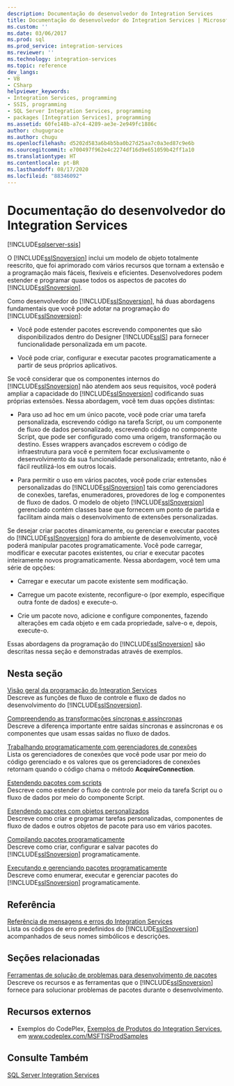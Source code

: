 ```yaml
---
description: Documentação do desenvolvedor do Integration Services
title: Documentação do desenvolvedor do Integration Services | Microsoft Docs
ms.custom: ''
ms.date: 03/06/2017
ms.prod: sql
ms.prod_service: integration-services
ms.reviewer: ''
ms.technology: integration-services
ms.topic: reference
dev_langs:
- VB
- CSharp
helpviewer_keywords:
- Integration Services, programming
- SSIS, programming
- SQL Server Integration Services, programming
- packages [Integration Services], programming
ms.assetid: 60fe148b-a7c4-4289-ae3e-2e949fc1886c
author: chugugrace
ms.author: chugu
ms.openlocfilehash: d5202d583a6b4b5ba0b27d25aa7c0a3ed87c9e6b
ms.sourcegitcommit: e700497f962e4c2274df16d9e651059b42ff1a10
ms.translationtype: HT
ms.contentlocale: pt-BR
ms.lasthandoff: 08/17/2020
ms.locfileid: "88346092"
---
```

# <a name="integration-services-developer-documentation"></a>Documentação do desenvolvedor do Integration Services

[!INCLUDE[sqlserver-ssis](../includes/applies-to-version/sqlserver-ssis.md)]


  O [!INCLUDE[ssISnoversion](../includes/ssisnoversion-md.md)] inclui um modelo de objeto totalmente reescrito, que foi aprimorado com vários recursos que tornam a extensão e a programação mais fáceis, flexíveis e eficientes. Desenvolvedores podem estender e programar quase todos os aspectos de pacotes do [!INCLUDE[ssISnoversion](../includes/ssisnoversion-md.md)].  
  
 Como desenvolvedor do [!INCLUDE[ssISnoversion](../includes/ssisnoversion-md.md)], há duas abordagens fundamentais que você pode adotar na programação do [!INCLUDE[ssISnoversion](../includes/ssisnoversion-md.md)]:  
  
-   Você pode estender pacotes escrevendo componentes que são disponibilizados dentro do Designer [!INCLUDE[ssIS](../includes/ssis-md.md)] para fornecer funcionalidade personalizada em um pacote.  
  
-   Você pode criar, configurar e executar pacotes programaticamente a partir de seus próprios aplicativos.  
  
 Se você considerar que os componentes internos do [!INCLUDE[ssISnoversion](../includes/ssisnoversion-md.md)] não atendem aos seus requisitos, você poderá ampliar a capacidade do [!INCLUDE[ssISnoversion](../includes/ssisnoversion-md.md)] codificando suas próprias extensões. Nessa abordagem, você tem duas opções distintas:  
  
-   Para uso ad hoc em um único pacote, você pode criar uma tarefa personalizada, escrevendo código na tarefa Script, ou um componente de fluxo de dados personalizado, escrevendo código no componente Script, que pode ser configurado como uma origem, transformação ou destino. Esses wrappers avançados escrevem o código de infraestrutura para você e permitem focar exclusivamente o desenvolvimento da sua funcionalidade personalizada; entretanto, não é fácil reutilizá-los em outros locais.  
  
-   Para permitir o uso em vários pacotes, você pode criar extensões personalizadas do [!INCLUDE[ssISnoversion](../includes/ssisnoversion-md.md)] tais como gerenciadores de conexões, tarefas, enumeradores, provedores de log e componentes de fluxo de dados. O modelo de objeto [!INCLUDE[ssISnoversion](../includes/ssisnoversion-md.md)] gerenciado contém classes base que fornecem um ponto de partida e facilitam ainda mais o desenvolvimento de extensões personalizadas.  
  
 Se desejar criar pacotes dinamicamente, ou gerenciar e executar pacotes do [!INCLUDE[ssISnoversion](../includes/ssisnoversion-md.md)] fora do ambiente de desenvolvimento, você poderá manipular pacotes programaticamente. Você pode carregar, modificar e executar pacotes existentes, ou criar e executar pacotes inteiramente novos programaticamente. Nessa abordagem, você tem uma série de opções:  
  
-   Carregar e executar um pacote existente sem modificação.  
  
-   Carregue um pacote existente, reconfigure-o (por exemplo, especifique outra fonte de dados) e execute-o.  
  
-   Crie um pacote novo, adicione e configure componentes, fazendo alterações em cada objeto e em cada propriedade, salve-o e, depois, execute-o.  
  
 Essas abordagens da programação do [!INCLUDE[ssISnoversion](../includes/ssisnoversion-md.md)] são descritas nessa seção e demonstradas através de exemplos.  
  
## <a name="in-this-section"></a>Nesta seção  
 [Visão geral da programação do Integration Services](../integration-services/integration-services-programming-overview.md)  
 Descreve as funções de fluxo de controle e fluxo de dados no desenvolvimento do [!INCLUDE[ssISnoversion](../includes/ssisnoversion-md.md)].  
  
 [Compreendendo as transformações síncronas e assíncronas](../integration-services/understanding-synchronous-and-asynchronous-transformations.md)  
 Descreve a diferença importante entre saídas síncronas e assíncronas e os componentes que usam essas saídas no fluxo de dados.  
  
 [Trabalhando programaticamente com gerenciadores de conexões](../integration-services/working-with-connection-managers-programmatically.md)  
 Lista os gerenciadores de conexões que você pode usar por meio do código gerenciado e os valores que os gerenciadores de conexões retornam quando o código chama o método **AcquireConnection**.  
  
 [Estendendo pacotes com scripts](../integration-services/extending-packages-scripting/extending-packages-with-scripting.md)  
 Descreve como estender o fluxo de controle por meio da tarefa Script ou o fluxo de dados por meio do componente Script.  
  
 [Estendendo pacotes com objetos personalizados](../integration-services/extending-packages-custom-objects/extending-packages-with-custom-objects.md)  
 Descreve como criar e programar tarefas personalizadas, componentes de fluxo de dados e outros objetos de pacote para uso em vários pacotes.  
  
 [Compilando pacotes programaticamente](../integration-services/building-packages-programmatically/building-packages-programmatically.md)  
 Descreve como criar, configurar e salvar pacotes do [!INCLUDE[ssISnoversion](../includes/ssisnoversion-md.md)] programaticamente.  
  
 [Executando e gerenciando pacotes programaticamente](../integration-services/run-manage-packages-programmatically/running-and-managing-packages-programmatically.md)  
 Descreve como enumerar, executar e gerenciar pacotes do [!INCLUDE[ssISnoversion](../includes/ssisnoversion-md.md)] programaticamente.  
  
## <a name="reference"></a>Referência  
 [Referência de mensagens e erros do Integration Services](../integration-services/integration-services-error-and-message-reference.md)  
 Lista os códigos de erro predefinidos do [!INCLUDE[ssISnoversion](../includes/ssisnoversion-md.md)] acompanhados de seus nomes simbólicos e descrições.  
  
## <a name="related-sections"></a>Seções relacionadas  
 [Ferramentas de solução de problemas para desenvolvimento de pacotes](../integration-services/troubleshooting/troubleshooting-tools-for-package-development.md)  
 Descreve os recursos e as ferramentas que o [!INCLUDE[ssISnoversion](../includes/ssisnoversion-md.md)] fornece para solucionar problemas de pacotes durante o desenvolvimento.  
  
## <a name="external-resources"></a>Recursos externos  
  
-   Exemplos do CodePlex, [Exemplos de Produtos do Integration Services](https://go.microsoft.com/fwlink/?LinkID=131204), em www.codeplex.com/MSFTISProdSamples  
  
## <a name="see-also"></a>Consulte Também  
 [SQL Server Integration Services](../integration-services/sql-server-integration-services.md)  
  
  
